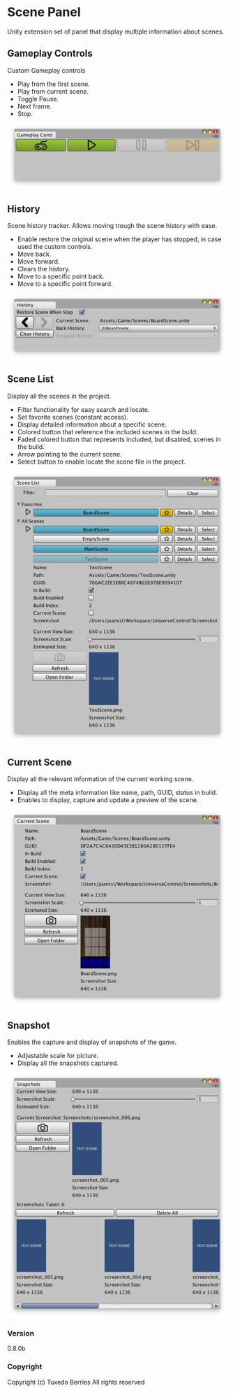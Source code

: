 # Scene Panel

Unity extension set of panel that display multiple information about scenes.

## Gameplay Controls
Custom Gameplay controls
- Play from the first scene.
- Play from current scene.
- Toggle Pause.
- Next frame.
- Stop.

![Gameplay Panel](/.docs/gameplay_panel.png)

## History
Scene history tracker. Allows moving trough the scene history with ease.
- Enable restore the original scene when the player has stopped, in case used the custom controls.
- Move back.
- Move forward.
- Clears the history.
- Move to a specific point back.
- Move to a specific point forward.

![History Panel](/.docs/history_panel.png)

## Scene List
Display all the scenes in the project.
- Filter functionality for easy search and locate.
- Set favorite scenes (constant access).
- Display detailed information about a specific scene.
- Colored button that reference the included scenes in the build.
- Faded colored button that represents included, but disabled, scenes in the build. 
- Arrow pointing to the current scene.
- Select button to enable locate the scene file in the project.

![Scene List Panel](/.docs/scene_list_panel.png)

## Current Scene
Display all the relevant information of the current working scene.
- Display all the meta information like name, path, GUID, status in build.
- Enables to display, capture and update a preview of the scene.

![Current Scene Panel](/.docs/current_scene_panel.png)

## Snapshot
Enables the capture and display of snapshots of the game.
- Adjustable scale for picture.
- Display all the snapshots captured.

![Snapshot Panel](/.docs/snapshot_panel.png)

### Version
0.8.0b

### Copyright
Copyright (c) Tuxedo Berries All rights reserved

